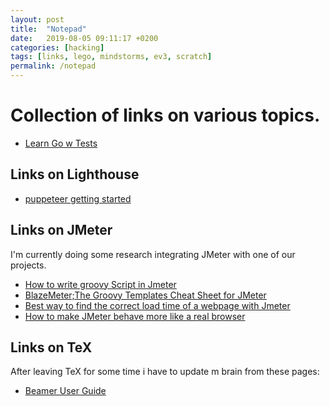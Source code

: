 ```yaml
---
layout: post
title:  "Notepad"
date:   2019-08-05 09:11:17 +0200
categories: [hacking]
tags: [links, lego, mindstorms, ev3, scratch]
permalink: /notepad
---
```

# Collection of links on various topics.
* [Learn Go w Tests](https://quii.gitbook.io/learn-go-with-tests/)

## Links on Lighthouse
* [puppeteer getting started](https://developers.google.com/web/tools/puppeteer/get-started)

## Links on JMeter

I'm currently doing some research integrating JMeter with one of our projects.

* [How to write groovy Script in Jmeter](https://stackoverflow.com/questions/54528329/how-to-write-groovy-script-in-jmeter)
* [BlazeMeter;The Groovy Templates Cheat Sheet for JMeter](https://www.blazemeter.com/blog/the-groovy-templates-cheat-sheet-for-jmeter/)
* [Best way to find the correct load time of a webpage with Jmeter
](https://stackoverflow.com/questions/44436567/best-way-to-find-the-correct-load-time-of-a-webpage-with-jmeter)
* [How to make JMeter behave more like a real browser](https://guide.blazemeter.com/hc/en-us/articles/206733719-How-to-make-JMeter-behave-more-like-a-real-browser)
## Links on TeX

After leaving TeX for some time i have to update m brain from these pages:

* [Beamer User Guide](http://mirror.physik-pool.tu-berlin.de/pub/CTAN/macros/latex/contrib/beamer/doc/beameruserguide.pdf)

